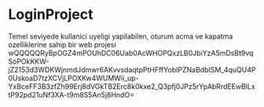 # LoginProject
 Temel seviyede kullanici uyeligi yapilabilen, oturum acma ve kapatma ozelliklerine sahip bir web projesi
wQQQQQRyBpOGZ4mPOUhDC06Uab0AcWHOPQxzLB0JbiYzA5mDsBt9vqSoPOkKKW-jZ2153d3WDKWjnmdJdmwr6AKvvsdaqtpPtHFffYobIPZNaBdbISM_4quQU4P0UskoaD7tzXCVjLPOXKw4WUMWii_up-YxBceFF3B3zfZh99Erj8dVGkTB2Erc8k0kxe2_Q3pfj0JPz5rYpAbRrdEEwBlLxtP92pd21uNf3XA-t9m8S5An5j8HndO=
